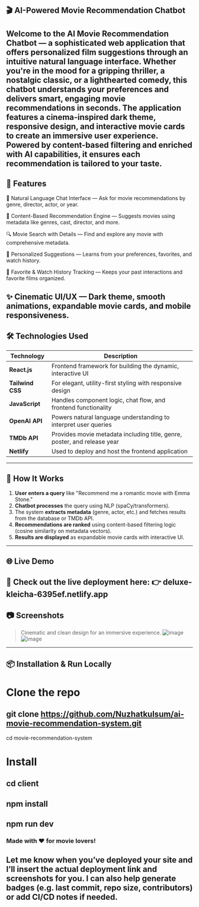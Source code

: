 ## 🎬 AI-Powered Movie Recommendation Chatbot
Welcome to the AI Movie Recommendation Chatbot — a sophisticated web application that offers personalized film suggestions through an intuitive natural language interface. Whether you're in the mood for a gripping thriller, a nostalgic classic, or a lighthearted comedy, this chatbot understands your preferences and delivers smart, engaging movie recommendations in seconds.
The application features a cinema-inspired dark theme, responsive design, and interactive movie cards to create an immersive user experience. Powered by content-based filtering and enriched with AI capabilities, it ensures each recommendation is tailored to your taste.
----

## 🚀 Features
💬 Natural Language Chat Interface — Ask for movie recommendations by genre, director, actor, or year.

🎥 Content-Based Recommendation Engine — Suggests movies using metadata like genres, cast, director, and more.

🔍 Movie Search with Details — Find and explore any movie with comprehensive metadata.

🌟 Personalized Suggestions — Learns from your preferences, favorites, and watch history.

🧾 Favorite & Watch History Tracking — Keeps your past interactions and favorite films organized.

✨ Cinematic UI/UX — Dark theme, smooth animations, expandable movie cards, and mobile responsiveness.
----

## 🛠️ Technologies Used

| Technology | Description |
|------------|-------------|
| **React.js** | Frontend framework for building the dynamic, interactive UI |
| **Tailwind CSS** | For elegant, utility-first styling with responsive design |
| **JavaScript** | Handles component logic, chat flow, and frontend functionality |
| **OpenAI API** | Powers natural language understanding to interpret user queries |
| **TMDb API** | Provides movie metadata including title, genre, poster, and release year |
| **Netlify** | Used to deploy and host the frontend application |

---

## 🧠 How It Works

1. **User enters a query** like "Recommend me a romantic movie with Emma Stone."
2. **Chatbot processes** the query using NLP (spaCy/transformers).
3. The system **extracts metadata** (genre, actor, etc.) and fetches results from the database or TMDb API.
4. **Recommendations are ranked** using content-based filtering logic (cosine similarity on metadata vectors).
5. **Results are displayed** as expandable movie cards with interactive UI.

----
## 🌐 Live Demo
🚀 Check out the live deployment here:
👉 deluxe-kleicha-6395ef.netlify.app
----
## 📷 Screenshots

> Cinematic and clean design for an immersive experience.
![image](https://github.com/user-attachments/assets/601becd9-d071-4823-b62c-c76bb12b847f)
![image](https://github.com/user-attachments/assets/0472e95e-81a0-4f9e-8f5d-ff16540be1d5)

----

## 📦 Installation & Run Locally

# Clone the repo
git clone https://github.com/Nuzhatkulsum/ai-movie-recommendation-system.git
--
cd movie-recommendation-system

# Install 
cd client
--
npm install
--
npm run dev
----
### Made with ❤️ for movie lovers!

Let me know when you’ve deployed your site and I’ll insert the actual deployment link and screenshots for you. I can also help generate badges (e.g. last commit, repo size, contributors) or add CI/CD notes if needed.
----
